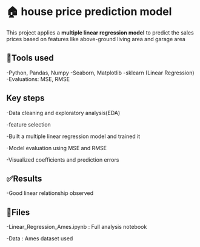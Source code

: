 # 🏠 house price prediction model

This project applies a **multiple linear regression model** to predict the sales prices based on features like above-ground living area and garage area

## 🔧Tools used
-Python, Pandas, Numpy
-Seaborn, Matplotlib
-sklearn (Linear Regression)
-Evaluations: MSE, RMSE

## Key steps
-Data cleaning and exploratory analysis(EDA)

-feature selection

-Built a multiple linear regression model and trained it

-Model evaluation using MSE and RMSE

-Visualized coefficients and prediction errors

## ✅️Results
-Good linear relationship observed

## 📂Files
-Linear_Regression_Ames.ipynb : Full analysis notebook

-Data : Ames dataset used



